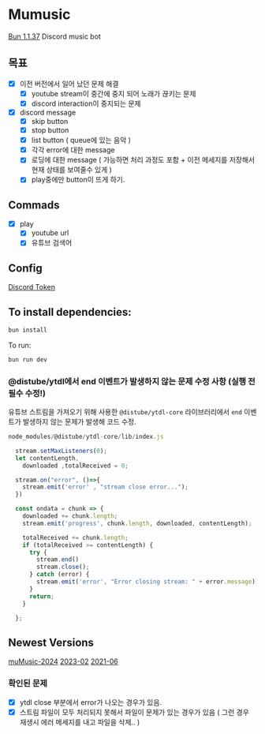 # Mumusic

[Bun 1.1.37](https://bun.sh)
Discord music bot

## 목표

- [x] 이전 버전에서 일어 났던 문제 해결
  - [x] youtube stream이 중간에 중지 되어 노래가 끊키는 문제
  - [x] discord interaction이 중지되는 문제
- [x] discord message
  - [x] skip button
  - [x] stop button
  - [x] list button ( queue에 있는 음악 )
  - [x] 각각 error에 대한 message
  - [x] 로딩에 대한 message ( 가능하면 처리 과정도 포함 + 이전 메세지를 저장해서 현재 상태를 보여줄수 있게 )
  - [x] play중에만 button이 뜨게 하기.

## Commads

- [x] play
  - [x] youtube url
  - [x] 유튜브 검색어

## Config

[Discord Token](https://discord.com/developers/applications/)

## To install dependencies:

```bash
bun install
```

To run:

```bash
bun run dev
```

### @distube/ytdl에서 end 이벤트가 발생하지 않는 문제 수정 사항 (실행 전 필수 수정!)

유튜브 스트림을 가져오기 위해 사용한 `@distube/ytdl-core` 라이브러리에서 `end` 이벤트가 발생하지 않는 문제가 발생해 코드 수정.

```javascript
node_modules/@distube/ytdl-core/lib/index.js

  stream.setMaxListeners(0);
  let contentLength,
    downloaded ,totalReceived = 0;

  stream.on("error", ()=>{
    stream.emit('error' , "stream close error...");
  })

  const ondata = chunk => {
    downloaded += chunk.length;
    stream.emit('progress', chunk.length, downloaded, contentLength);

    totalReceived += chunk.length;
    if (totalReceived >= contentLength) {
      try {
        stream.end()
        stream.close();
      } catch (error) {
        stream.emit('error', "Error closing stream: " + error.message);
      }
      return;
    }

  };

```

## Newest Versions

[muMusic-2024](https://github.com/kajj8808/Mumusic/tree/muMusic-2024)
[2023-02](https://github.com/kajj8808/discord-musicbot-2023-02)
[2021-06](https://github.com/kajj8808/discord_music_bot_2021-06)

### 확인된 문제

- [x] ytdl close 부분에서 error가 나오는 경우가 있음.
- [x] 스트림 파일이 모두 처리되지 못해서 파일이 문제가 있는 경우가 있음 ( 그런 경우 재생시 에러 메세지를 내고 파일을 삭제.. )
